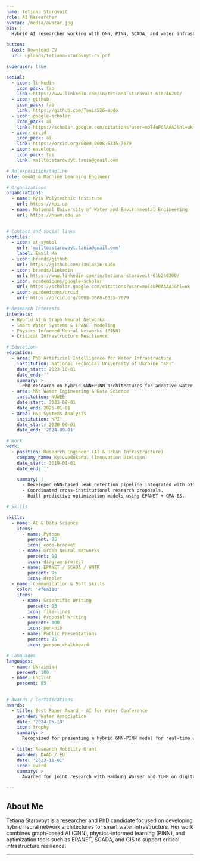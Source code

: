 ```yaml
---
name: Tetiana Starovoit
role: AI Researcher
avatar: /media/avatar.jpg
bio: |
  Hybrid AI researcher working with GNN, PINN, SCADA, and water infrastructure.

button:
  text: Download CV
  url: uploads/tetiana-starovoyt-cv.pdf

superuser: true

social:
  - icon: linkedin
    icon_pack: fab
    link: https://www.linkedin.com/in/tetiana-starovoit-61b246200/
  - icon: github
    icon_pack: fab
    link: https://github.com/Tania526-sudo
  - icon: google-scholar
    icon_pack: ai
    link: https://scholar.google.com/citations?user=moT4uP0AAAAJ&hl=uk
  - icon: orcid
    icon_pack: ai
    link: https://orcid.org/0009-0008-6335-7679
  - icon: envelope
    icon_pack: fas
    link: mailto:starovoyt.tania@gmail.com

# Role/position/tagline
role: GeoAI & Machine Learning Engineer

# Organizations
organizations:
  - name: Kyiv Polytechnic Institute
    url: https://kpi.ua
  - name: National University of Water and Environmental Engineering
    url: https://nuwm.edu.ua
  

# Contact and social links
profiles:
  - icon: at-symbol
    url: 'mailto:starovoyt.tania@gmail.com'
    label: Email Me
  - icon: brands/github
    url: https://github.com/Tania526-sudo
  - icon: brands/linkedin
    url: https://www.linkedin.com/in/tetiana-starovoit-61b246200/
  - icon: academicons/google-scholar
    url: https://scholar.google.com/citations?user=moT4uP0AAAAJ&hl=uk
  - icon: academicons/orcid
    url: https://orcid.org/0009-0008-6335-7679

# Research Interests
interests:
  - Hybrid AI & Graph Neural Networks
  - Smart Water Systems & EPANET Modeling
  - Physics-Informed Neural Networks (PINN)
  - Critical Infrastructure Resilience

# Education
education:
  - area: PhD Artificial Intelligence for Water Infrastructure
    institution: National Technical University of Ukraine "KPI"
    date_start: 2023-10-01
    date_end: ''
    summary: >
      PhD research on hybrid GNN+PINN architectures for adaptive water distribution, leak detection, and SCADA integration in smart cities.
  - area: MSc Water Engineering & Data Science
    institution: NUWEE
    date_start: 2023-09-01
    date_end: 2025-01-01
  - area: BSc Systems Analysis
    institution: KPI
    date_start: 2020-09-01
    date_end: '2024-09-01'

# Work
work:
  - position: Research Engineer (AI & Urban Infrastructure)
    company_name: Kyivvodokanal (Innovation Division)
    date_start: 2019-01-01
    date_end: ''

    summary: |
      - Developed GNN-based leak detection pipeline integrated with GIS.
      - Coordinated cross-institutional research proposals.
      - Built predictive optimization models using EPANET + CMA-ES.

# Skills

skills:
  - name: AI & Data Science
    items:
      - name: Python
        percent: 95
        icon: code-bracket
      - name: Graph Neural Networks
        percent: 90
        icon: diagram-project
      - name: EPANET / SCADA / WNTR
        percent: 95
        icon: droplet
  - name: Communication & Soft Skills
    color: '#f6a11b'
    items:
      - name: Scientific Writing
        percent: 95
        icon: file-lines
      - name: Proposal Writing 
        percent: 100
        icon: pen-nib
      - name: Public Presentations
        percent: 75
        icon: person-chalkboard

# Languages
languages:
  - name: Ukrainian
    percent: 100
  - name: English
    percent: 85
  

# Awards / Certifications
awards:
  - title: Best Paper Award – AI for Water Conference
    awarder: Water Association
    date: '2024-05-18'
    icon: trophy
    summary: >
      Recognized for presenting a hybrid GNN-PINN model for real-time water network optimization.

  - title: Research Mobility Grant 
    awarder: DAAD / EU
    date: '2023-11-01'
    icon: award
    summary: >
      Awarded for joint research with Hamburg Wasser and TUHH on digital twin applications for urban water infrastructure.

---
```


## About Me

Tetiana Starovoyt is a researcher and PhD candidate focused on developing hybrid neural network architectures for smart water infrastructure. Her work combines graph-based AI (GNN), physics-informed learning (PINN), and optimization tools such as EPANET, SCADA, and GIS to support critical infrastructure resilience.



---